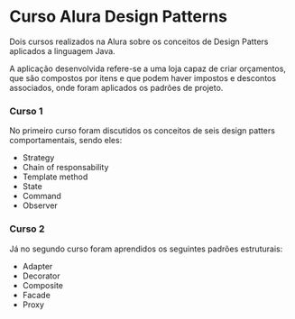 # Curso Alura Design Patterns

Dois cursos realizados na Alura sobre os conceitos de Design Patters aplicados a linguagem Java.

A aplicação desenvolvida refere-se a uma loja capaz de criar orçamentos, que são compostos por itens e que podem haver impostos e descontos associados, onde foram aplicados os padrões de projeto.

### Curso 1 

No primeiro curso foram discutidos os conceitos de seis design patters comportamentais, sendo eles:

* Strategy
* Chain of responsability
* Template method
* State
* Command
* Observer

### Curso 2

Já no segundo curso foram aprendidos os seguintes padrões estruturais:

* Adapter
* Decorator
* Composite
* Facade
* Proxy
